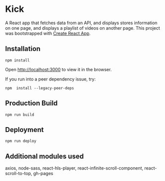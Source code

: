 # Kick

A React app that fetches data from an API, and displays stores information on one page, and displays a playlist of videos on another page. This project was bootstrapped with [Create React App](https://github.com/facebook/create-react-app).

## Installation

`npm install`

Open [http://localhost:3000](http://localhost:3000) to view it in the browser.

If you run into a peer dependency issue, try:

`npm  install --legacy-peer-deps`


## Production Build

`npm run build`


## Deployment

`npm run deploy`

## Additional modules used

axios, node-sass, react-hls-player, react-infinite-scroll-component, react-scroll-to-top, gh-pages






